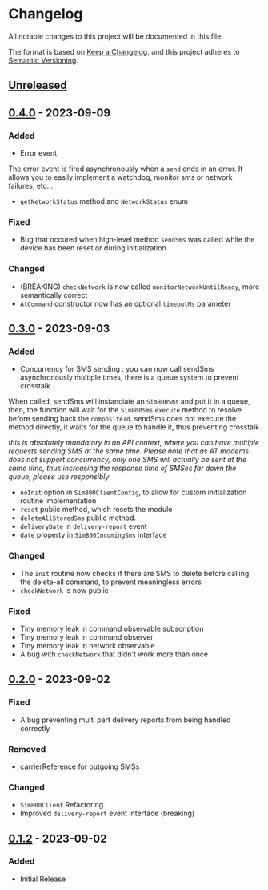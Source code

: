 # Changelog

All notable changes to this project will be documented in this file.

The format is based on [Keep a Changelog](https://keepachangelog.com/en/1.0.0/),
and this project adheres to [Semantic Versioning](https://semver.org/spec/v2.0.0.html).

## [Unreleased]

## [0.4.0] - 2023-09-09
### Added
- Error event

The error event is fired asynchronously when a `send` ends in an error. It allows you to easily implement a watchdog, monitor sms or network failures, etc... 

- `getNetworkStatus` method and `NetworkStatus` enum

### Fixed
- Bug that occured when high-level method `sendSms` was called while the device has been reset or during initialization

### Changed
- (BREAKING) `checkNetwork` is now called `monitorNetworkUntilReady`, more semantically correct
- `AtCommand` constructor now has an optional `timeoutMs` parameter

## [0.3.0] - 2023-09-03
### Added
- Concurrency for SMS sending : you can now call sendSms asynchronously multiple times, there is a queue system to prevent crosstalk

When called, sendSms will instanciate an `Sim800Sms` and put it in a queue, then, the function will wait for the `Sim800Sms` `execute` method to resolve before sending back the `compositeId`. sendSms does not execute the method directly, it waits for the queue to handle it, thus preventing crosstalk

*this is absolutely mandatory in an API context, where you can have multiple requests sending SMS at the same time. Please note that as AT modems does not support concurrency, only one SMS will actually be sent at the same time, thus increasing the response time of SMSes far down the queue, please use responsibly*

- `noInit` option in `Sim800ClientConfig`, to allow for custom initialization routine implementation
- `reset` public method, which resets the module
- `deleteAllStoredSms` public method.
- `deliveryDate` in `delivery-report` event
- `date` property in `Sim800IncomingSms` interface

### Changed
- The `init` routine now checks if there are SMS to delete before calling the delete-all command, to prevent meaningless errors
- `checkNetwork` is now public

### Fixed
- Tiny memory leak in command observable subscription
- Tiny memory leak in command observer
- Tiny memory leak in network observable
- A bug with `checkNetwork` that didn't work more than once

## [0.2.0] - 2023-09-02
### Fixed
- A bug preventing multi part delivery reports from being handled correctly

### Removed
- carrierReference for outgoing SMSs

### Changed
- `Sim800Client` Refactoring
- Improved `delivery-report` event interface (breaking)

## [0.1.2] - 2023-09-02

### Added 
- Initial Release


[Unreleased]: https://github.com/julienfdev/sim800/compare/v0.4.0...HEAD
[0.4.0]:  https://github.com/julienfdev/sim800/releases/tag/v0.4.0
[0.3.0]:  https://github.com/julienfdev/sim800/releases/tag/v0.3.0
[0.2.0]:  https://github.com/julienfdev/sim800/releases/tag/v0.2.0
[0.1.2]:  https://github.com/julienfdev/sim800/releases/tag/v0.1.2